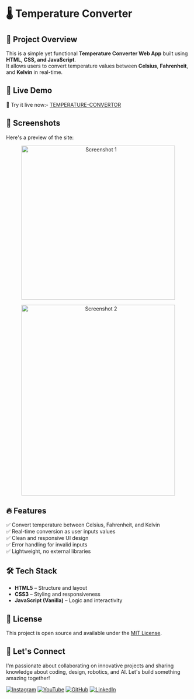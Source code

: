 # 🌡️ Temperature Converter

## 📌 Project Overview

This is a simple yet functional **Temperature Converter Web App** built using **HTML, CSS, and JavaScript**.  
It allows users to convert temperature values between **Celsius**, **Fahrenheit**, and **Kelvin** in real-time.

## 🚀 Live Demo

🔗  Try it live now:- [TEMPERATURE-CONVERTOR](https://innovativesumit.github.io/TEMPERATURE-CONVERTORS/)

## 📸 Screenshots

Here's a preview of the site:

<p align="center">  <img src="https://github.com/user-attachments/assets/25935757-485e-4c80-9ea3-9ab82de82d0b" alt="Screenshot 1" width="420" height="420" /> </p>
<p align="center">  <img src="https://github.com/user-attachments/assets/296b4b81-cf36-4055-b136-012cb736c742" alt="Screenshot 2" width="420" height="520" /> </p>

## 🔥 Features

✅ Convert temperature between Celsius, Fahrenheit, and Kelvin  
✅ Real-time conversion as user inputs values  
✅ Clean and responsive UI design  
✅ Error handling for invalid inputs  
✅ Lightweight, no external libraries

## 🛠️ Tech Stack

- **HTML5** – Structure and layout  
- **CSS3** – Styling and responsiveness  
- **JavaScript (Vanilla)** – Logic and interactivity


## 📜 License

This project is open source and available under the [MIT License](LICENSE).
## 🌟 Let's Connect

I'm passionate about collaborating on innovative projects and sharing knowledge about coding, design, robotics, and AI. Let's build something amazing together!  

 [![Instagram](https://img.icons8.com/fluency/48/instagram-new.png)](https://www.instagram.com/sumittech_360)  [![YouTube](https://img.icons8.com/fluency/48/youtube-play.png)](https://youtube.com/channel/UCiPxbNaC7dloVut6Jc5xHIQ)  [![GitHub](https://img.icons8.com/fluency/48/github.png)](https://github.com/InnovativeSumit)  [![LinkedIn](https://img.icons8.com/fluency/48/linkedin.png)](https://www.linkedin.com/in/sumit-pal-40511a339)

